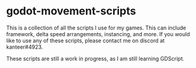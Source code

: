 # godot-movement-scripts
This is a collection of all the scripts I use for my games. This can include framework, delta speed arrangements, instancing, and more. If you would like to use any of these scripts, please contact me on discord at kanteer#4923.

These scripts are still a work in progress, as I am still learning GDScript. 
